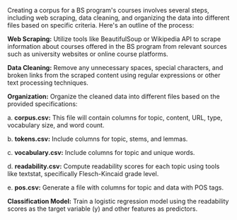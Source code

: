 Creating a corpus for a BS program's courses involves several steps, including web scraping, data cleaning, and organizing the data into different files based on specific criteria. Here's an outline of the process:

**Web Scraping:** Utilize tools like BeautifulSoup or Wikipedia API to scrape information about courses offered in the BS program from relevant sources such as university websites or online course platforms.

**Data Cleaning:** Remove any unnecessary spaces, special characters, and broken links from the scraped content using regular expressions or other text processing techniques.

**Organization:** Organize the cleaned data into different files based on the provided specifications:

a. **corpus.csv:** This file will contain columns for topic, content, URL, type, vocabulary size, and word count.

b. **tokens.csv:** Include columns for topic, stems, and lemmas.

c. **vocabulary.csv:** Include columns for topic and unique words.

d. **readability.csv:** Compute readability scores for each topic using tools like textstat, specifically Flesch-Kincaid grade level.

e. **pos.csv:** Generate a file with columns for topic and data with POS tags.

**Classification Model:** Train a logistic regression model using the readability scores as the target variable (y) and other features as predictors.

